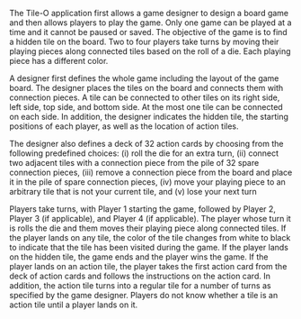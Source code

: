 The Tile-O application first allows a game designer to design a board game and 
then allows players to play the game. Only one game can be played at a time and 
it cannot be paused or saved. The objective of the game is to find a hidden tile on 
the board. Two to four players take turns by moving their playing pieces along 
connected tiles based on the roll of a die. Each playing piece has a different color.

A designer first defines the whole game including the layout of the game board. 
The designer places the tiles on the board and connects them with connection 
pieces. A tile can be connected to other tiles on its right side, left side, top side, 
and bottom side. At the most one tile can be connected on each side. In addition, 
the designer indicates the hidden tile, the starting positions of each player, as 
well as the location of action tiles.

The designer also defines a deck of 32 action cards by choosing from the 
following predefined choices: (i) roll the die for an extra turn, (ii) connect two 
adjacent tiles with a connection piece from the pile of 32 spare connection 
pieces, (iii) remove a connection piece from the board and place it in the pile of 
spare connection pieces, (iv) move your playing piece to an arbitrary tile that is 
not your current tile, and (v) lose your next turn

Players take turns, with Player 1 starting the game, followed by Player 2, Player 3 
(if applicable), and Player 4 (if applicable). The player whose turn it is rolls the die 
and them moves their playing piece along connected tiles. If the player lands on 
any tile, the color of the tile changes from white to black to indicate that the tile 
has been visited during the game. If the player lands on the hidden tile, the game 
ends and the player wins the game. If the player lands on an action tile, the 
player takes the first action card from the deck of action cards and follows the 
instructions on the action card. In addition, the action tile turns into a regular tile 
for a number of turns as specified by the game designer. Players do not know 
whether a tile is an action tile until a player lands on it.
